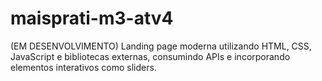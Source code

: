 # maisprati-m3-atv4
(EM DESENVOLVIMENTO) Landing page moderna utilizando HTML, CSS, JavaScript e bibliotecas externas, consumindo APIs e incorporando elementos interativos como sliders.
